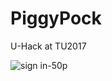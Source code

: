 # PiggyPock
U-Hack at TU2017

![sign in-50p](https://cloud.githubusercontent.com/assets/13696885/24827998/86834370-1c7e-11e7-91f8-80f3f84c0699.png)
